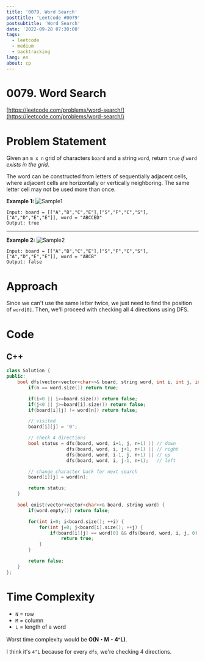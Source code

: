 ```yaml
---
title: '0079. Word Search'
posttitle: 'Leetcode #0079'
postsubtitle: 'Word Search'
date: '2022-09-28 07:30:00'
tags:
  - leetcode
  - medium
  - backtracking
lang: en
about: cp
---
```


# 0079. Word Search

[https://leetcode.com/problems/word-search/](https://leetcode.com/problems/word-search/)

# Problem Statement

Given an `m x n` grid of characters `board` and a string `word`, return `true` _if_ `word` _exists in the grid_.

The word can be constructed from letters of sequentially adjacent cells, where adjacent cells are horizontally or vertically neighboring. The same letter cell may not be used more than once.

**Example 1:**
![Sample1](https://assets.leetcode.com/uploads/2020/11/04/word2.jpg)

```text
Input: board = [["A","B","C","E"],["S","F","C","S"],["A","D","E","E"]], word = "ABCCED"
Output: true
```

---

**Example 2:**
![Sample2](https://assets.leetcode.com/uploads/2020/10/15/word3.jpg)

```text
Input: board = [["A","B","C","E"],["S","F","C","S"],["A","D","E","E"]], word = "ABCB"
Output: false
```

# Approach

Since we can't use the same letter twice, we just need to find the position of `word[0]`. Then, we'll proceed with checking all 4 directions using DFS.

# Code

## C++

```cpp
class Solution {
public:
    bool dfs(vector<vector<char>>& board, string word, int i, int j, int n) {
        if(n == word.size()) return true;

        if(i<0 || i>=board.size()) return false;
        if(j<0 || j>=board[i].size()) return false;
        if(board[i][j] != word[n]) return false;

        // visited
        board[i][j] = '0';

        // check 4 directions
        bool status = dfs(board, word, i+1, j, n+1) || // down
                      dfs(board, word, i, j+1, n+1) || // right
                      dfs(board, word, i-1, j, n+1) || // up
                      dfs(board, word, i, j-1, n+1);   // left

        // change character back for next search
        board[i][j] = word[n];

        return status;
    }

    bool exist(vector<vector<char>>& board, string word) {
        if(word.empty()) return false;

        for(int i=0; i<board.size(); ++i) {
            for(int j=0; j<board[i].size(); ++j) {
                if(board[i][j] == word[0] && dfs(board, word, i, j, 0))
                    return true;
            }
        }

        return false;
    }
};
```

# Time Complexity

- `N` = row
- `M` = column
- `L` = length of a word

Worst time complexity would be **O(N・M・4^L)**.

I think it's `4^L` because for every `dfs`, we're checking 4 directions.
